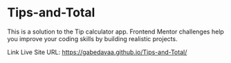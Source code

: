 # Tips-and-Total
This is a solution to the Tip calculator app. Frontend Mentor challenges help you improve your coding skills by building realistic projects.


Link
Live Site URL: https://gabedavaa.github.io/Tips-and-Total/



